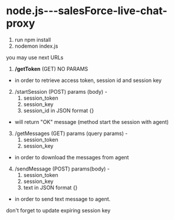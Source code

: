 # node.js---salesForce-live-chat-proxy

1. run npm install
2. nodemon index.js

you may use next URLs

1. <b>/getToken</b> (GET)
    NO PARAMS

- in order to retrieve access token, session id and session key

2. /startSession (POST)
  params (body) - 
    1. session_token
    2. session_key
    3. session_id
in JSON format {}

- will return "OK" message (method start the session with agent)

3. /getMessages (GET)
  params (query params) - 
     1. session_token
     2. session_key
     
- in order to download the messages from agent

4. /sendMessage (POST)
  params(body) - 
      1. session_token
      2. session_key
      3. text
  in JSON format {}
  
  - in order to send text message to agent.
  
  
  don't forget to update expiring session key
